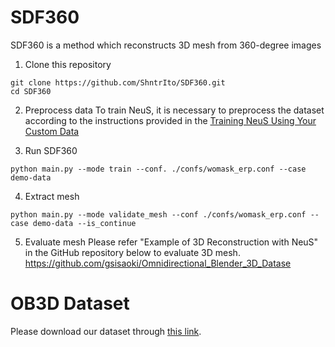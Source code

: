 # SDF360
SDF360 is a method which reconstructs 3D mesh from 360-degree images

1. Clone this repository

```
git clone https://github.com/ShntrIto/SDF360.git
cd SDF360
```

2. Preprocess data
To train NeuS, it is necessary to preprocess the dataset according to the instructions provided in the [Training NeuS Using Your Custom Data](https://github.com/Totoro97/NeuS/tree/main/preprocess_custom_data)

3. Run SDF360

```
python main.py --mode train --conf. ./confs/womask_erp.conf --case demo-data
```

4. Extract mesh

```
python main.py --mode validate_mesh --conf ./confs/womask_erp.conf --case demo-data --is_continue
```   
5. Evaluate mesh
Please refer "Example of 3D Reconstruction with NeuS" in the GitHub repository below to evaluate 3D mesh.
https://github.com/gsisaoki/Omnidirectional_Blender_3D_Datase

# OB3D Dataset
Please download our dataset through [this link](https://www.kaggle.com/datasets/shintacs/ob3d-dataset).

